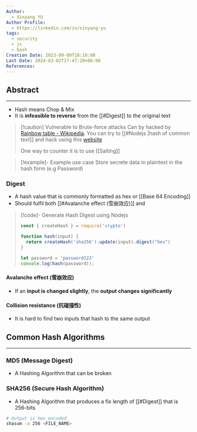 ```yaml
---
Author:
  - Xinyang YU
Author Profile:
  - https://linkedin.com/in/xinyang-yu
tags:
  - security
  - js
  - bash
Creation Date: 2023-09-09T18:10:00
Last Date: 2024-03-02T17:47:20+08:00
References: 
---
```

## Abstract
---
- Hash means Chop & Mix
- It is **infeasible to reverse** from the [[#Digest]] to the original text

>[!caution] Vulnerable to Brute-force attacks
> Can by hacked by [Rainbow table - Wikipedia](https://en.wikipedia.org/wiki/Rainbow_table). You can try to  [[#Nodejs |hash of common text]] and hack using this [website](https://crackstation.net/)
> 
> One way to counter it is to use [[Salting]]

>[!example]- Example use case
> Store secrete data in plaintext in the hash form (e.g Password)



### Digest
- A hash value that is commonly formatted as hex or [[Base 64 Encoding]]
- Should fulfil both [[#Avalanche effect (雪崩效应)]] and 

>[!code]- Generate Hash Digest using Nodejs
>
> ```js
> const { createHash } = require('crypto')
> 
> function hash(input) {
>   return createHash('sha256').update(input).digest("hex")
> }
> 
> let password = 'password123'
> console.log(hash(password));
> ```
#### Avalanche effect (雪崩效应)
- If an **input is changed slightly**, the **output changes significantly**

#### Collision resistance (抗碰撞性)
- It is hard to find two inputs that hash to the same output



## Common Hash Algorithms
---
### MD5 (Message Digest)
- A Hashing Algorithm that can be broken 
### SHA256 (Secure Hash Algorithm)
- A Hashing Algorithm that produces a fix length of [[#Digest]] that is 256-bits
```bash
# Output is hex encoded
shasum -a 256 <FILE_NAME>
```
